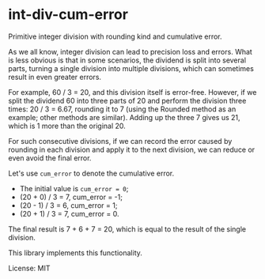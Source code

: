 # int-div-cum-error

Primitive integer division with rounding kind and cumulative error.

As we all know, integer division can lead to precision loss and errors.
What is less obvious is that in some scenarios, the dividend is split
into several parts, turning a single division into multiple divisions,
which can sometimes result in even greater errors.

For example, 60 / 3 = 20, and this division itself is error-free. However,
if we split the dividend 60 into three parts of 20 and perform the
division three times: 20 / 3 = 6.67, rounding it to 7 (using the Rounded
method as an example; other methods are similar). Adding up the three 7
gives us 21, which is 1 more than the original 20.

For such consecutive divisions, if we can record the error caused by
rounding in each division and apply it to the next division, we can
reduce or even avoid the final error.

Let's use `cum_error` to denote the cumulative error.

- The initial value is `cum_error = 0`;
- (20 + 0) / 3 = 7, cum_error = -1;
- (20 - 1) / 3 = 6, cum_error = 1;
- (20 + 1) / 3 = 7, cum_error = 0.

The final result is 7 + 6 + 7 = 20, which is equal to the result of
the single division.

This library implements this functionality.

License: MIT
